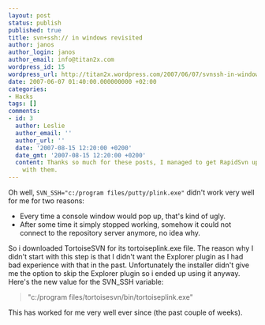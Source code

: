 ```yaml
---
layout: post
status: publish
published: true
title: svn+ssh:// in windows revisited
author: janos
author_login: janos
author_email: info@titan2x.com
wordpress_id: 15
wordpress_url: http://titan2x.wordpress.com/2007/06/07/svnssh-in-windows-revisited/
date: 2007-06-07 01:40:00.000000000 +02:00
categories:
- Hacks
tags: []
comments:
- id: 3
  author: Leslie
  author_email: ''
  author_url: ''
  date: '2007-08-15 12:20:00 +0200'
  date_gmt: '2007-08-15 12:20:00 +0200'
  content: Thanks so much for these posts, I managed to get RapidSvn up and running
    with them.
---
```

Oh well, `SVN_SSH="c:/program files/putty/plink.exe"` didn't work very well for me for two reasons:

<ul>
<li>Every time a console window would pop up, that's kind of ugly.</li>
<li>After some time it simply stopped working, somehow it could not connect to the repository server anymore, no idea why.</li>
</ul>

So i downloaded TortoiseSVN for its tortoiseplink.exe file. The reason why I didn't start with this step is that I didn't want the Explorer plugin as I had bad experience with that in the past. Unfortunately the installer didn't give me the option to skip the Explorer plugin so i ended up using it anyway. Here's the new value for the SVN_SSH variable: 

<blockquote>"c:/program files/tortoisesvn/bin/tortoiseplink.exe"</blockquote>

This has worked for me very well ever since (the past couple of weeks).
